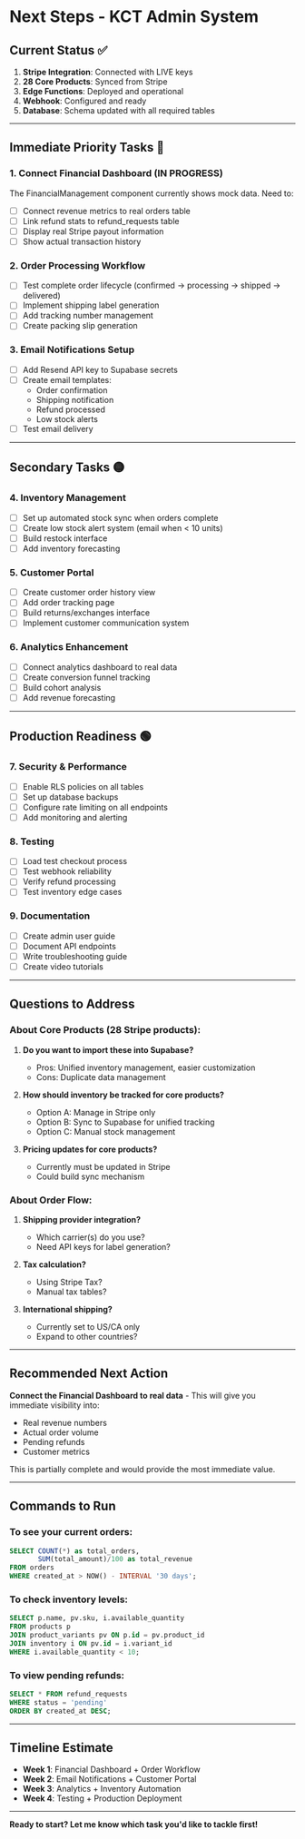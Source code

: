 # Next Steps - KCT Admin System

## Current Status ✅
1. **Stripe Integration**: Connected with LIVE keys
2. **28 Core Products**: Synced from Stripe
3. **Edge Functions**: Deployed and operational
4. **Webhook**: Configured and ready
5. **Database**: Schema updated with all required tables

---

## Immediate Priority Tasks 🔴

### 1. Connect Financial Dashboard (IN PROGRESS)
The FinancialManagement component currently shows mock data. Need to:
- [ ] Connect revenue metrics to real orders table
- [ ] Link refund stats to refund_requests table
- [ ] Display real Stripe payout information
- [ ] Show actual transaction history

### 2. Order Processing Workflow
- [ ] Test complete order lifecycle (confirmed → processing → shipped → delivered)
- [ ] Implement shipping label generation
- [ ] Add tracking number management
- [ ] Create packing slip generation

### 3. Email Notifications Setup
- [ ] Add Resend API key to Supabase secrets
- [ ] Create email templates:
  - Order confirmation
  - Shipping notification
  - Refund processed
  - Low stock alerts
- [ ] Test email delivery

---

## Secondary Tasks 🟡

### 4. Inventory Management
- [ ] Set up automated stock sync when orders complete
- [ ] Create low stock alert system (email when < 10 units)
- [ ] Build restock interface
- [ ] Add inventory forecasting

### 5. Customer Portal
- [ ] Create customer order history view
- [ ] Add order tracking page
- [ ] Build returns/exchanges interface
- [ ] Implement customer communication system

### 6. Analytics Enhancement
- [ ] Connect analytics dashboard to real data
- [ ] Create conversion funnel tracking
- [ ] Build cohort analysis
- [ ] Add revenue forecasting

---

## Production Readiness 🟢

### 7. Security & Performance
- [ ] Enable RLS policies on all tables
- [ ] Set up database backups
- [ ] Configure rate limiting on all endpoints
- [ ] Add monitoring and alerting

### 8. Testing
- [ ] Load test checkout process
- [ ] Test webhook reliability
- [ ] Verify refund processing
- [ ] Test inventory edge cases

### 9. Documentation
- [ ] Create admin user guide
- [ ] Document API endpoints
- [ ] Write troubleshooting guide
- [ ] Create video tutorials

---

## Questions to Address

### About Core Products (28 Stripe products):
1. **Do you want to import these into Supabase?**
   - Pros: Unified inventory management, easier customization
   - Cons: Duplicate data management

2. **How should inventory be tracked for core products?**
   - Option A: Manage in Stripe only
   - Option B: Sync to Supabase for unified tracking
   - Option C: Manual stock management

3. **Pricing updates for core products?**
   - Currently must be updated in Stripe
   - Could build sync mechanism

### About Order Flow:
1. **Shipping provider integration?**
   - Which carrier(s) do you use?
   - Need API keys for label generation?

2. **Tax calculation?**
   - Using Stripe Tax?
   - Manual tax tables?

3. **International shipping?**
   - Currently set to US/CA only
   - Expand to other countries?

---

## Recommended Next Action

**Connect the Financial Dashboard to real data** - This will give you immediate visibility into:
- Real revenue numbers
- Actual order volume  
- Pending refunds
- Customer metrics

This is partially complete and would provide the most immediate value.

---

## Commands to Run

### To see your current orders:
```sql
SELECT COUNT(*) as total_orders, 
       SUM(total_amount)/100 as total_revenue 
FROM orders 
WHERE created_at > NOW() - INTERVAL '30 days';
```

### To check inventory levels:
```sql
SELECT p.name, pv.sku, i.available_quantity 
FROM products p 
JOIN product_variants pv ON p.id = pv.product_id 
JOIN inventory i ON pv.id = i.variant_id 
WHERE i.available_quantity < 10;
```

### To view pending refunds:
```sql
SELECT * FROM refund_requests 
WHERE status = 'pending' 
ORDER BY created_at DESC;
```

---

## Timeline Estimate

- **Week 1**: Financial Dashboard + Order Workflow
- **Week 2**: Email Notifications + Customer Portal
- **Week 3**: Analytics + Inventory Automation
- **Week 4**: Testing + Production Deployment

---

**Ready to start? Let me know which task you'd like to tackle first!**